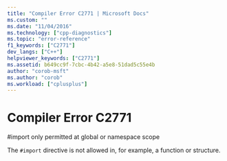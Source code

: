 ```yaml
---
title: "Compiler Error C2771 | Microsoft Docs"
ms.custom: ""
ms.date: "11/04/2016"
ms.technology: ["cpp-diagnostics"]
ms.topic: "error-reference"
f1_keywords: ["C2771"]
dev_langs: ["C++"]
helpviewer_keywords: ["C2771"]
ms.assetid: b649cc9f-7cbc-4b42-a5e8-51dad5c55e4b
author: "corob-msft"
ms.author: "corob"
ms.workload: ["cplusplus"]
---
```

# Compiler Error C2771
\#import only permitted at global or namespace scope  
  
 The `#import` directive is not allowed in, for example, a function or structure.